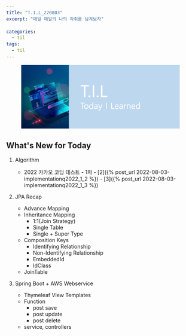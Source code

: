 ```yaml
---
title: "T.I.L_220803"
excerpt: "매일 매일의 나의 자취를 남겨보자"

categories:
  - til
tags:
  - til
---
```

<figure>
    <img src="/assets/images/til_image.png">
</figure>

## What's New for Today   
    
1. Algorithm
    - 2022 카카오 코딩 테스트
            - 1차
                - [2]({% post_url 2022-08-03-implementationq2022_1_2 %})
                - [3]({% post_url 2022-08-03-implementationq2022_1_3 %})

2. JPA Recap
    - Advance Mapping
    - Inheritance Mapping
        - 1:1(Join Strategy)
        - Single Table
        - Single + Super Type
    - Composition Keys
        - Identifying Relationship
        - Non-Identifying Relationship
        - EmbeddedId
        - IdClass
    - JoinTable


3. Spring Boot + AWS Webservice
    - Thymeleaf View Templates
    - Function 
        - post save
        - post update
        - post delete
    - service, controllers



         


  





